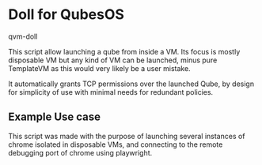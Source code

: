 # Doll for QubesOS
qvm-doll

This script allow launching a qube from inside a VM.
Its focus is mostly disposable VM but any kind of VM can be launched, minus pure TemplateVM as this would very likely be a user mistake.

It automatically grants TCP permissions over the launched Qube, by design for simplicity of use with minimal needs for redundant policies.

## Example Use case
This script was made with the purpose of launching several instances of chrome isolated in disposable VMs, and connecting to the remote debugging port of chrome using playwright.
